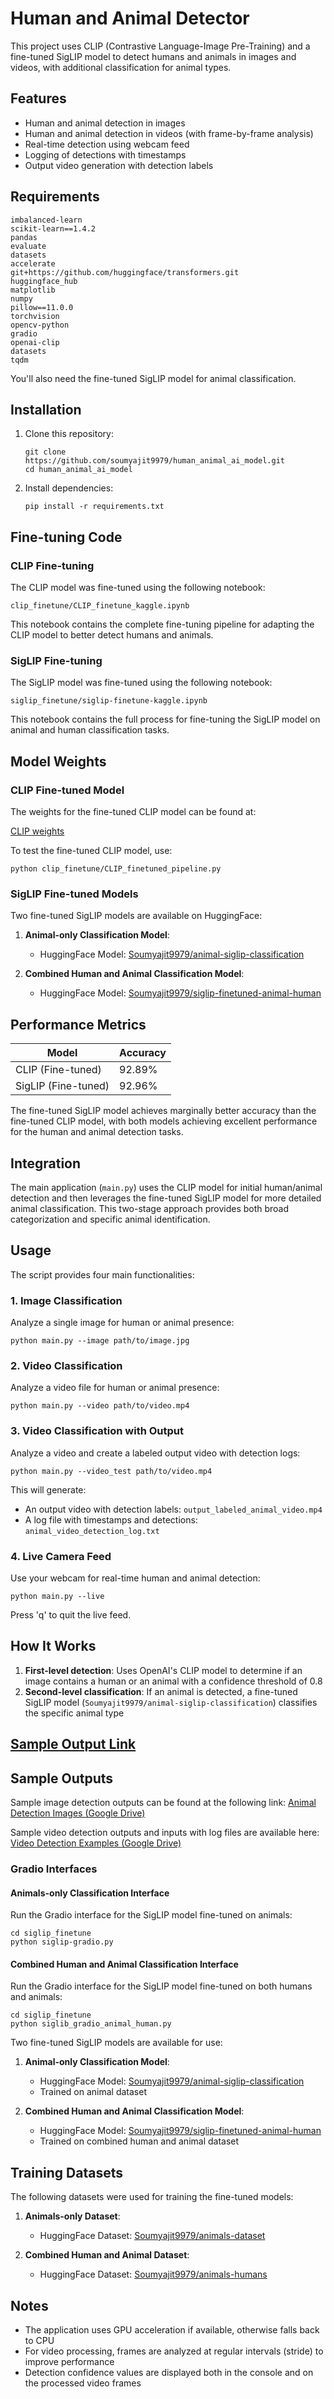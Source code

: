 # Human and Animal Detector

This project uses CLIP (Contrastive Language-Image Pre-Training) and a fine-tuned SigLIP model to detect humans and animals in images and videos, with additional classification for animal types.

## Features

- Human and animal detection in images
- Human and animal detection in videos (with frame-by-frame analysis)
- Real-time detection using webcam feed
- Logging of detections with timestamps
- Output video generation with detection labels

## Requirements

```
imbalanced-learn
scikit-learn==1.4.2
pandas
evaluate
datasets
accelerate
git+https://github.com/huggingface/transformers.git
huggingface_hub
matplotlib
numpy
pillow==11.0.0
torchvision
opencv-python
gradio
openai-clip
datasets
tqdm
```

You'll also need the fine-tuned SigLIP model for animal classification.

## Installation

1. Clone this repository:
   ```
   git clone https://github.com/soumyajit9979/human_animal_ai_model.git
   cd human_animal_ai_model
   ```

2. Install dependencies:
   ```
   pip install -r requirements.txt
   ```

## Fine-tuning Code

### CLIP Fine-tuning

The CLIP model was fine-tuned using the following notebook:
```
clip_finetune/CLIP_finetune_kaggle.ipynb
```

This notebook contains the complete fine-tuning pipeline for adapting the CLIP model to better detect humans and animals.

### SigLIP Fine-tuning

The SigLIP model was fine-tuned using the following notebook:
```
siglip_finetune/siglip-finetune-kaggle.ipynb
```

This notebook contains the full process for fine-tuning the SigLIP model on animal and human classification tasks.

## Model Weights

### CLIP Fine-tuned Model

The weights for the fine-tuned CLIP model can be found at:

[CLIP weights](https://drive.google.com/drive/folders/1ByVl3Aw52sktAikegyTpO2eTi_4ww26-?usp=sharing)

To test the fine-tuned CLIP model, use:
```
python clip_finetune/CLIP_finetuned_pipeline.py
```

### SigLIP Fine-tuned Models

Two fine-tuned SigLIP models are available on HuggingFace:

1. **Animal-only Classification Model**:
   - HuggingFace Model: [Soumyajit9979/animal-siglip-classification](https://huggingface.co/Soumyajit9979/animal-siglip-classification)

2. **Combined Human and Animal Classification Model**:
   - HuggingFace Model: [Soumyajit9979/siglip-finetuned-animal-human](https://huggingface.co/Soumyajit9979/siglip-finetuned-animal-human)

## Performance Metrics

| Model | Accuracy |
|-------|----------|
| CLIP (Fine-tuned) | 92.89% |
| SigLIP (Fine-tuned) | 92.96% |

The fine-tuned SigLIP model achieves marginally better accuracy than the fine-tuned CLIP model, with both models achieving excellent performance for the human and animal detection tasks.

## Integration

The main application (`main.py`) uses the CLIP model for initial human/animal detection and then leverages the fine-tuned SigLIP model for more detailed animal classification. This two-stage approach provides both broad categorization and specific animal identification.


## Usage

The script provides four main functionalities:

### 1. Image Classification

Analyze a single image for human or animal presence:

```
python main.py --image path/to/image.jpg
```

### 2. Video Classification

Analyze a video file for human or animal presence:

```
python main.py --video path/to/video.mp4
```

### 3. Video Classification with Output

Analyze a video and create a labeled output video with detection logs:

```
python main.py --video_test path/to/video.mp4
```

This will generate:
- An output video with detection labels: `output_labeled_animal_video.mp4`
- A log file with timestamps and detections: `animal_video_detection_log.txt`

### 4. Live Camera Feed

Use your webcam for real-time human and animal detection:

```
python main.py --live
```

Press 'q' to quit the live feed.

## How It Works

1. **First-level detection**: Uses OpenAI's CLIP model to determine if an image contains a human or an animal with a confidence threshold of 0.8
2. **Second-level classification**: If an animal is detected, a fine-tuned SigLIP model (`Soumyajit9979/animal-siglip-classification`) classifies the specific animal type

## [Sample Output Link](https://drive.google.com/drive/folders/1MssJ4cPRYcB_4JkixFSX7XUgAsHzki7a?usp=sharing)



## Sample Outputs

Sample image detection outputs can be found at the following link:
[Animal Detection Images (Google Drive)](https://drive.google.com/drive/folders/11vd-E64NHqzXWL3SyU--AdhxZV4laQYj?usp=sharing)

Sample video detection outputs and inputs with log files are available here:
[Video Detection Examples (Google Drive)](https://drive.google.com/drive/folders/1bsEurz2tHF7dk_BJOW6DXyaRPJgdSs9Y?usp=sharing)




### Gradio Interfaces

#### Animals-only Classification Interface

Run the Gradio interface for the SigLIP model fine-tuned on animals:

```
cd siglip_finetune
python siglip-gradio.py
```

#### Combined Human and Animal Classification Interface

Run the Gradio interface for the SigLIP model fine-tuned on both humans and animals:

```
cd siglip_finetune
python siglib_gradio_animal_human.py
```


Two fine-tuned SigLIP models are available for use:

1. **Animal-only Classification Model**:
   - HuggingFace Model: [Soumyajit9979/animal-siglip-classification](https://huggingface.co/Soumyajit9979/animal-siglip-classification)
   - Trained on animal dataset

2. **Combined Human and Animal Classification Model**:
   - HuggingFace Model: [Soumyajit9979/siglip-finetuned-animal-human](https://huggingface.co/Soumyajit9979/siglip-finetuned-animal-human)
   - Trained on combined human and animal dataset

## Training Datasets

The following datasets were used for training the fine-tuned models:

1. **Animals-only Dataset**:
   - HuggingFace Dataset: [Soumyajit9979/animals-dataset](https://huggingface.co/datasets/Soumyajit9979/animals-dataset)

2. **Combined Human and Animal Dataset**:
   - HuggingFace Dataset: [Soumyajit9979/animals-humans](https://huggingface.co/datasets/Soumyajit9979/animals-humans)

## Notes

- The application uses GPU acceleration if available, otherwise falls back to CPU
- For video processing, frames are analyzed at regular intervals (stride) to improve performance
- Detection confidence values are displayed both in the console and on the processed video frames

